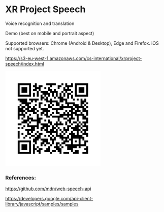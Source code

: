 
# XR Project Speech

Voice recognition and translation

Demo (best on mobile and portrait aspect) 

Supported browsers: Chrome (Android & Desktop), Edge and Firefox. iOS not supported yet.

https://s3-eu-west-1.amazonaws.com/cs-international/xrproject-speech/index.html

![Scan to view](frame.png)


### References:

https://github.com/mdn/web-speech-api

https://developers.google.com/api-client-library/javascript/samples/samples
